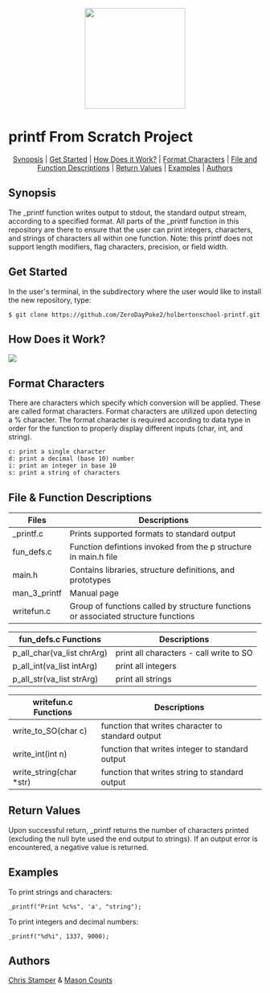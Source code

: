 <p align="center">
  <img width="200" height="200" src="http://zerodaypoke.com/images/CSCLOGO.png">
</p>
<h1>printf From Scratch Project</h1>

<p align="center">
<a href="#synopsis">Synopsis</a> | <a href="#get_started">Get Started</a> | <a href="#how_does_it_work?">How Does it Work?</a> | <a href="#conversion_specifiers">Format Characters</a> | <a href="#file_and_function_descriptions">File and Function Descriptions</a> | <a href="#return_values">Return Values</a> | <a href="#examples">Examples</a> | <a href="#authors">Authors</a>
</p>

<h2>Synopsis</h2>

The _printf function writes output to stdout, the standard output stream, according to a specified format.
All parts of the _printf function in this repository are there to ensure that the user can print integers, characters, and strings of characters all within one function.
Note: this printf does not support length modifiers, flag characters, precision, or field width.

<h2>Get Started</h2>
In the user's terminal, in the subdirectory where the user would like to install the new repository, type:

``` 
$ git clone https://github.com/ZeroDayPoke2/holbertonschool-printf.git
``` 

<h2>How Does it Work?</h2>
<p>

![](https://github.com/ZeroDayPoke2/holbertonschool-printf/blob/main/PLD_printf.png)

</p>
  
<h2>Format Characters</h2>
<p>
There are characters which specify which conversion will be applied. These are called format characters. Format characters are utilized upon detecting a % character.
The format character is required according to data type in order for the function to properly display different inputs (char, int, and string).
</p>

``` 
c: print a single character
d: print a decimal (base 10) number
i: print an integer in base 10
s: print a string of characters
``` 

<h2>File & Function Descriptions</h2>
<p>

| Files        | Descriptions                                                                         |
| ------------ | ------------------------------------------------------------------------------------ |
| _printf.c    | Prints supported formats to standard output                                          |
| fun_defs.c   | Function defintions invoked from the p structure in main.h file                      |
| main.h       | Contains libraries, structure definitions, and prototypes                            |
| man_3_printf | Manual page                                                                          |
| writefun.c   | Group of functions called by structure functions or associated structure functions   |

| fun_defs.c Functions        | Descriptions |
| --------------------------- | ------------ |
| p_all_char(va_list chrArg)  |  print all characters - call write to SO | 
| p_all_int(va_list intArg)   |  print all integers                      |
| p_all_str(va_list strArg)   |  print all strings                       |

| writefun.c Functions        | Descriptions |
| --------------------------- | ------------ |
| write_to_SO(char c)         |  function that writes character to standard output |
| write_int(int n)            |  function that writes integer to standard output   |
| write_string(char *str)     |  function that writes string to standard output    |
  
</p>

<h2>Return Values</h2>
<p>
Upon successful return, _printf returns the number of characters printed (excluding the null byte used the end output to strings).
If an output error is encountered, a negative value is returned.
</p>
  
<h2>Examples</h2>
To print strings and characters:

``` 
_printf("Print %c%s", 'a', "string");
``` 

To print integers and decimal numbers:

``` 
_printf("%d%i", 1337, 9000);
``` 

<h2>Authors</h2>
<a href="https://github.com/ZeroDayPoke2">Chris Stamper</a> & <a href="https://github.com/spindouken">Mason Counts</a>
